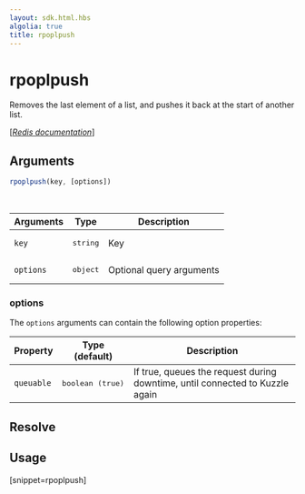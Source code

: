 ```yaml
---
layout: sdk.html.hbs
algolia: true
title: rpoplpush
---
```


# rpoplpush


Removes the last element of a list, and pushes it back at the start of another list.

[[_Redis documentation_]](https://redis.io/commands/rpoplpush)

## Arguments

```js
rpoplpush(key, [options])

```

<br/>

| Arguments    | Type    | Description |
|--------------|---------|-------------|
| `key` | <pre>string</pre> | Key |
| ``options`` | <pre>object</pre> | Optional query arguments |

### options

The `options` arguments can contain the following option properties:

| Property   | Type (default)   | Description                       |
| ---------- | ------- | --------------------------------- |
| `queuable` | <pre>boolean (true)</pre> | If true, queues the request during downtime, until connected to Kuzzle again |

## Resolve

## Usage

[snippet=rpoplpush]
